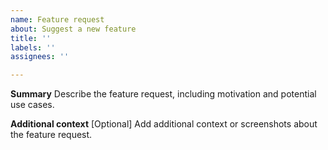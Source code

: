 ```yaml
---
name: Feature request
about: Suggest a new feature
title: ''
labels: ''
assignees: ''

---
```


**Summary**
Describe the feature request, including motivation and potential use cases.

**Additional context**
[Optional] Add additional context or screenshots about the feature request.
